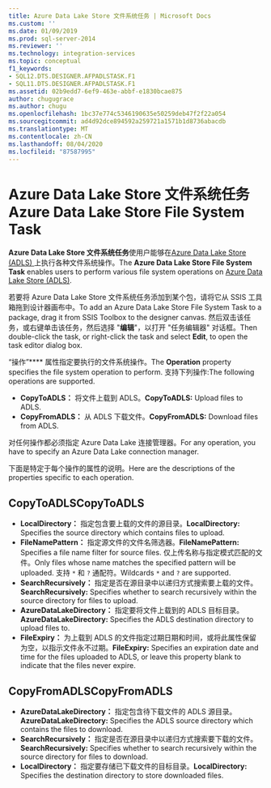 ```yaml
---
title: Azure Data Lake Store 文件系统任务 | Microsoft Docs
ms.custom: ''
ms.date: 01/09/2019
ms.prod: sql-server-2014
ms.reviewer: ''
ms.technology: integration-services
ms.topic: conceptual
f1_keywords:
- SQL12.DTS.DESIGNER.AFPADLSTASK.F1
- SQL11.DTS.DESIGNER.AFPADLSTASK.F1
ms.assetid: 02b9edd7-6ef9-463e-abbf-e1830bcae875
author: chugugrace
ms.author: chugu
ms.openlocfilehash: 1bc37e774c5346190635e50259deb47f2f22a054
ms.sourcegitcommit: ad4d92dce894592a259721a1571b1d8736abacdb
ms.translationtype: MT
ms.contentlocale: zh-CN
ms.lasthandoff: 08/04/2020
ms.locfileid: "87587995"
---
```

# <a name="azure-data-lake-store-file-system-task"></a><span data-ttu-id="83d16-102">Azure Data Lake Store 文件系统任务</span><span class="sxs-lookup"><span data-stu-id="83d16-102">Azure Data Lake Store File System Task</span></span>

<span data-ttu-id="83d16-103">**Azure Data Lake Store 文件系统任务**使用户能够在[Azure Data Lake Store (ADLS) ](https://azure.microsoft.com/services/data-lake-store/)上执行各种文件系统操作。</span><span class="sxs-lookup"><span data-stu-id="83d16-103">The **Azure Data Lake Store File System Task** enables users to perform various file system operations on [Azure Data Lake Store (ADLS)](https://azure.microsoft.com/services/data-lake-store/).</span></span>

<span data-ttu-id="83d16-104">若要将 Azure Data Lake Store 文件系统任务添加到某个包，请将它从 SSIS 工具箱拖到设计器画布中。</span><span class="sxs-lookup"><span data-stu-id="83d16-104">To add an Azure Data Lake Store File System Task to a package, drag it from SSIS Toolbox to the designer canvas.</span></span> <span data-ttu-id="83d16-105">然后双击该任务，或右键单击该任务，然后选择 "**编辑**"，以打开 "任务编辑器" 对话框。</span><span class="sxs-lookup"><span data-stu-id="83d16-105">Then double-click the task, or right-click the task and select **Edit**, to open the task editor dialog box.</span></span>

<span data-ttu-id="83d16-106">“操作”\*\*\*\* 属性指定要执行的文件系统操作。</span><span class="sxs-lookup"><span data-stu-id="83d16-106">The **Operation** property specifies the file system operation to perform.</span></span> <span data-ttu-id="83d16-107">支持下列操作:</span><span class="sxs-lookup"><span data-stu-id="83d16-107">The following operations are supported.</span></span>

* <span data-ttu-id="83d16-108">**CopyToADLS：** 将文件上载到 ADLS。</span><span class="sxs-lookup"><span data-stu-id="83d16-108">**CopyToADLS:** Upload files to ADLS.</span></span>
* <span data-ttu-id="83d16-109">**CopyFromADLS：** 从 ADLS 下载文件。</span><span class="sxs-lookup"><span data-stu-id="83d16-109">**CopyFromADLS:** Download files from ADLS.</span></span>

<span data-ttu-id="83d16-110">对任何操作都必须指定 Azure Data Lake 连接管理器。</span><span class="sxs-lookup"><span data-stu-id="83d16-110">For any operation, you have to specify an Azure Data Lake connection manager.</span></span>

<span data-ttu-id="83d16-111">下面是特定于每个操作的属性的说明。</span><span class="sxs-lookup"><span data-stu-id="83d16-111">Here are the descriptions of the properties specific to each operation.</span></span>

## <a name="copytoadls"></a><span data-ttu-id="83d16-112">CopyToADLS</span><span class="sxs-lookup"><span data-stu-id="83d16-112">CopyToADLS</span></span>

* <span data-ttu-id="83d16-113">**LocalDirectory：** 指定包含要上载的文件的源目录。</span><span class="sxs-lookup"><span data-stu-id="83d16-113">**LocalDirectory:** Specifies the source directory which contains files to upload.</span></span>
* <span data-ttu-id="83d16-114">**FileNamePattern：** 指定源文件的文件名筛选器。</span><span class="sxs-lookup"><span data-stu-id="83d16-114">**FileNamePattern:** Specifies a file name filter for source files.</span></span> <span data-ttu-id="83d16-115">仅上传名称与指定模式匹配的文件。</span><span class="sxs-lookup"><span data-stu-id="83d16-115">Only files whose name matches the specified pattern will be uploaded.</span></span> <span data-ttu-id="83d16-116">支持 `*` 和 `?` 通配符。</span><span class="sxs-lookup"><span data-stu-id="83d16-116">Wildcards `*` and `?` are supported.</span></span>
* <span data-ttu-id="83d16-117">**SearchRecursively：** 指定是否在源目录中以递归方式搜索要上载的文件。</span><span class="sxs-lookup"><span data-stu-id="83d16-117">**SearchRecursively:** Specifies whether to search recursively within the source directory for files to upload.</span></span>
* <span data-ttu-id="83d16-118">**AzureDataLakeDirectory：** 指定要将文件上载到的 ADLS 目标目录。</span><span class="sxs-lookup"><span data-stu-id="83d16-118">**AzureDataLakeDirectory:** Specifies the ADLS destination directory to upload files to.</span></span>
* <span data-ttu-id="83d16-119">**FileExpiry：** 为上载到 ADLS 的文件指定过期日期和时间，或将此属性保留为空，以指示文件永不过期。</span><span class="sxs-lookup"><span data-stu-id="83d16-119">**FileExpiry:** Specifies an expiration date and time for the files uploaded to ADLS, or leave this property blank to indicate that the files never expire.</span></span>

## <a name="copyfromadls"></a><span data-ttu-id="83d16-120">CopyFromADLS</span><span class="sxs-lookup"><span data-stu-id="83d16-120">CopyFromADLS</span></span>

* <span data-ttu-id="83d16-121">**AzureDataLakeDirectory：** 指定包含待下载文件的 ADLS 源目录。</span><span class="sxs-lookup"><span data-stu-id="83d16-121">**AzureDataLakeDirectory:** Specifies the ADLS source directory which contains the files to download.</span></span>
* <span data-ttu-id="83d16-122">**SearchRecursively：** 指定是否在源目录中以递归方式搜索要下载的文件。</span><span class="sxs-lookup"><span data-stu-id="83d16-122">**SearchRecursively:** Specifies whether to search recursively within the source directory for files to download.</span></span>
* <span data-ttu-id="83d16-123">**LocalDirectory：** 指定要存储已下载文件的目标目录。</span><span class="sxs-lookup"><span data-stu-id="83d16-123">**LocalDirectory:** Specifies the destination directory to store downloaded files.</span></span>
